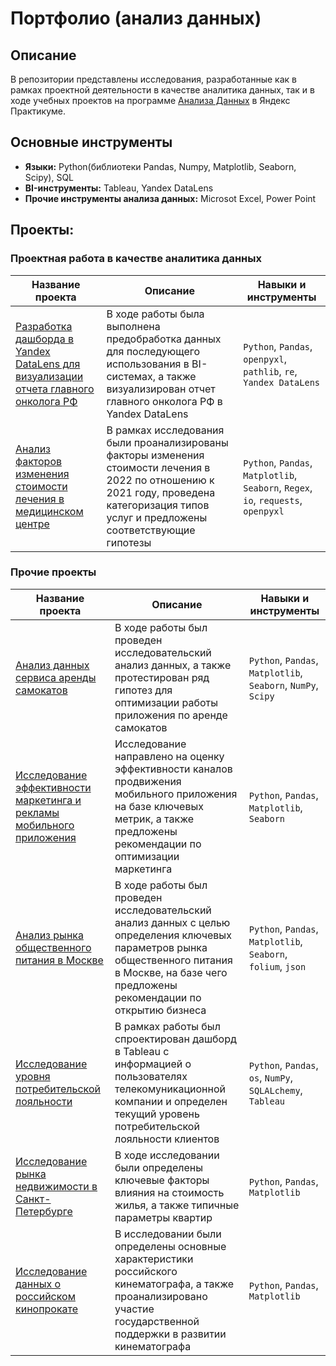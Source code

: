 # Портфолио (анализ данных)

## Описание
В репозитории представлены исследования, разработанные как в рамках проектной деятельности в качестве аналитика данных, так и в ходе учебных проектов на программе [Анализа Данных](https://practicum.yandex.ru/data-analyst-plus/ "Анализа Данных") в Яндекс Практикуме. 

## Основные инструменты
* **Языки:** Python(библиотеки Pandas, Numpy, Matplotlib, Seaborn, Scipy), SQL
* **BI-инструменты:** Tableau, Yandex DataLens
* **Прочие инструменты анализа данных:** Microsot Excel, Power Point

## Проекты:
### Проектная работа в качестве аналитика данных
| Название проекта | Описание | Навыки и инструменты |
|----------|----------|----------|
| [Разработка дашборда в Yandex DataLens для визуализации отчета главного онколога РФ](https://github.com/psap29/da_portfolio/tree/main/cancer_dashboard "Разработка дашборда в Yandex DataLens для визуализации главного отчета главного онколога РФ")  | В ходе работы была выполнена предобработка данных для последующего использования в BI-системах, а также визуализирован отчет главного онколога РФ в Yandex DataLens   | `Python`, `Pandas`, `openpyxl`, `pathlib`, `re`, `Yandex DataLens` |
| [Анализ факторов изменения стоимости лечения в медицинском центре](https://github.com/psap29/da_portfolio/tree/main/clinic_analysis "Анализ факторов изменения стоимости лечения в медицинском центре") | В рамках исследования были проанализированы факторы изменения стоимости лечения в 2022 по отношению к 2021 году, проведена категоризация типов услуг и предложены соответствующие гипотезы | `Python`, `Pandas`, `Matplotlib`, `Seaborn`, `Regex`, `io`, `requests`, `openpyxl`|

### Прочие проекты
| Название проекта | Описание | Навыки и инструменты |
|----------|----------|----------|
| [Анализ данных сервиса аренды самокатов](https://github.com/psap29/da_portfolio/tree/main/app_analysis "Анализ данных сервиса аренды самокатов") | В ходе работы был проведен исследовательский анализ данных, а также протестирован ряд гипотез для оптимизации работы приложения по аренде самокатов | `Python`, `Pandas`, `Matplotlib`, `Seaborn`, `NumPy`, `Scipy` |
| [Исследование эффективности маркетинга и рекламы мобильного приложения](https://github.com/psap29/da_portfolio/tree/main/marketing_analysis "Исследование эффективности маркетинга и рекламы мобильного приложения") | Исследование направлено на оценку эффективности каналов продвижения мобильного приложения на базе ключевых метрик, а также предложены рекомендации по оптимизации маркетинга | `Python`, `Pandas`, `Matplotlib`, `Seaborn` |
| [Анализ рынка общественного питания в Москве](https://github.com/psap29/da_portfolio/tree/main/catering_market_analysis "Анализ рынка общественного питания в Москве") | В ходе работы был проведен исследовательский анализ данных с целью определения ключевых параметров рынка общественного питания в Москве, на базе чего предложены рекомендации по открытию бизнеса | `Python`, `Pandas`, `Matplotlib`, `Seaborn`, `folium`, `json` |
| [Исследование уровня потребительской лояльности](https://github.com/psap29/da_portfolio/tree/main/loalty_analysis "Исследование уровня потребительской лояльности") | В рамках работы был спроектирован дашборд в Tableau с информацией о пользователях телекомуникационной компании и определен текущий уровень потребительской лояльности клиентов | `Python`, `Pandas`, `os`, `NumPy`, `SQLALchemy`, `Tableau` |
| [Исследование рынка недвижимости в Санкт-Петербурге](https://github.com/psap29/da_portfolio/tree/main/real_estate_market_analysis "Исследование рынка недвижимости в Санкт-Петербурге") | В ходе исследовании были определены ключевые факторы влияния на стоимость жилья, а также типичные параметры квартир | `Python`, `Pandas`, `Matplotlib`|
| [Исследование данных о российском кинопрокате](https://github.com/psap29/da_portfolio/tree/main/cinema_analysis "Исследование данных о российском кинопрокате") | В исследовании были определены основные характеристики российского кинематографа, а также проанализировано участие государственной поддержки в развитии кинематографа | `Python`, `Pandas`, `Matplotlib`|
